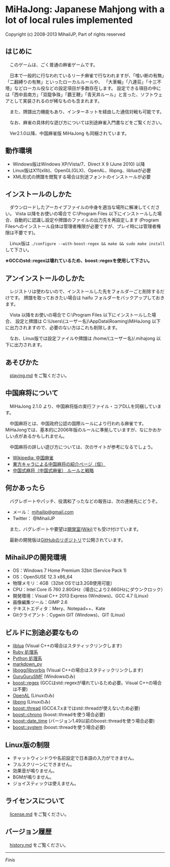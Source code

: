 MiHaJong: Japanese Mahjong with a lot of local rules implemented
================================================================
Copyright (c) 2008-2013 MihailJP, Part of rights reserved


はじめに
--------
　このゲームは、ごく普通の麻雀ゲームです。
 
　日本で一般的に行なわれているリーチ麻雀で行なわれますが、「喰い断の有無」「二翻縛りの有無」といったローカルルールや、
「大車輪」「八連荘」「十三不塔」などローカル役などの設定項目が多数存在します。
設定できる項目の中には「西中島南方」「双龍争珠」「覇王鞭」「青天井ルール」と言った、ソフトウェアとして実装されるのが稀なものも含まれます。

　また、牌譜出力機能もあり、インターネットを経由した通信対戦も可能です。

　なお、麻雀の具体的な遊び方については別途麻雀入門書などをご覧ください。

　Ver2.1.0以降、中国麻雀版 MiHaJong も同梱されています。


動作環境
--------
- Windows版はWindows XP/Vista/7、Direct X 9 (June 2010) 以降
- Linux版はX11(xlib)、OpenGL(GLX)、OpenAL、libpng、libluaが必要
- XML形式の牌譜を閲覧する場合は別途フォントのインストールが必要


インストールのしかた
--------------------
　ダウンロードしたアーカイブファイルの中身を適当な場所に解凍してください。
Vista 以降をお使いの場合で C:\Program Files 以下にインストールした場合、自動的に認識し設定や牌譜のファイルの出力先を再設定します
(Program Filesへのインストール自体は管理者権限が必要ですが、プレイ時には管理者権限は不要です)。

　Linux版は `./configure --with-boost-regex && make && sudo make install` して下さい。

**※GCCのstd::regexは壊れているため、boost::regexを使用して下さい。**


アンインストールのしかた
------------------------
　レジストリは使わないので、インストールした先をフォルダーごと削除するだけです。
牌譜を取っておきたい場合は haifu フォルダーをバックアップしておきます。
 
　Vista 以降をお使いの場合で C:\Program Files 以下にインストールした場合、
設定と牌譜は C:\Users\\(ユーザー名)\AppData\Roaming\MiHaJong 以下に出力されますので、必要のない方はこれも削除します。

　なお、Linux版では設定ファイルや牌譜は /home/(ユーザー名)/.mihajong 以下に出力されます。


あそびかた
----------
　[playing.md](playing.md) をご覧ください。


中国麻将について
----------------
　MiHaJong 2.1.0 より、中国麻将版の実行ファイル・コアDLLを同梱しています。

　中国麻将とは、中国政府公認の国際ルールにより行われる麻雀です。
MiHaJongでは、基本的に2006年版のルールに準拠していますが、なにかおかしい点があるかもしれません。

　中国麻将の詳しい遊び方については、次のサイトが参考になるでしょう。

* [Wikipedia: 中国麻雀](http://ja.wikipedia.org/wiki/%E4%B8%AD%E5%9B%BD%E9%BA%BB%E9%9B%80)
* [東方キャラによる中国麻将の紹介ページ（仮）](http://www.green.dti.ne.jp/maisan/c_mahjong/)
* [中国式麻将（中国式麻雀） ルールと戦略](http://www.flowstones.com/mj/Cmj/China-index.html)


何かあったら
------------
　バグレポートやパッチ、役満和了ったなどの報告は、次の連絡先にどうぞ。
- メール： mihailjp@gmail.com
- Twitter： @MihailJP

　また、バグレポートや要望は[開発室(Wiki)](http://www14.atwiki.jp/mihajong/)でも受け付けています。

　最新の開発版は[GitHubのリポジトリ](https://github.com/MihailJP/MiHaJong/)で公開されています。


MihailJPの開発環境
------------------
- OS：Windows 7 Home Premium 32bit (Service Pack 1)
- OS：OpenSUSE 12.3 x86\_64
- 物理メモリ：4GB（32bit OSでは3.2GB使用可能）
- CPU：Intel Core i5 760 2.80GHz（場合により2.66GHzにダウンクロック）
- 開発環境：Visual C++ 2013 Express (Windows)、GCC 4.7 (Linux)
- 画像編集ツール：GIMP 2.6
- テキストエディタ：Mery、Notepad++、Kate
- Gitクライアント：Cygwin GIT (Windows)、GIT (Linux)


ビルドに別途必要なもの
----------------------
- [liblua](http://www.lua.org/download.html) (Visual C++の場合はスタティックリンクします)
- [Ruby 処理系](http://www.ruby-lang.org/ja/downloads/)
- [Python 処理系](http://www.python.jp/download/)
- [markdown_py](https://pypi.python.org/pypi/Markdown)
- [libogg/libvorbis](http://www.xiph.org/downloads/) (Visual C++の場合はスタティックリンクします)
- [GuruGuruSMF](http://gurugurusmf.migmig.net/) (Windowsのみ)
- [boost::regex](http://www.boost.org/) (GCCはstd::regexが壊れているため必要。Visual C++の場合は不要)
- [OpenAL](http://connect.creativelabs.com/openal/default.aspx) (Linuxのみ)
- [libpng](http://www.libpng.org/pub/png/libpng.html) (Linuxのみ)
- [boost::thread](http://www.boost.org/) (GCC4.7.xまではstd::threadが使えないため必要)
- [boost::chrono](http://www.boost.org/) (boost::threadを使う場合必要)
- [boost::date_time](http://www.boost.org/) (バージョン1.49以前のboost::threadを使う場合必要)
- [boost::system](http://www.boost.org/) (boost::threadを使う場合必要)


Linux版の制限
-------------
- チャットウィンドウや名前設定で日本語の入力ができません。
- フルスクリーンにできません。
- 効果音が鳴りません。
- BGMが鳴りません。
- ジョイスティックは使えません。


ライセンスについて
------------------
　[license.md](./license.md) をご覧ください。


バージョン履歴
--------------
　[history.md](./history.md) をご覧ください。


------------------------------------------------------------------------------

_Finis_
